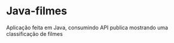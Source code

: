 # Java-filmes
Aplicação feita em Java, consumindo API publica mostrando uma classificação de filmes
